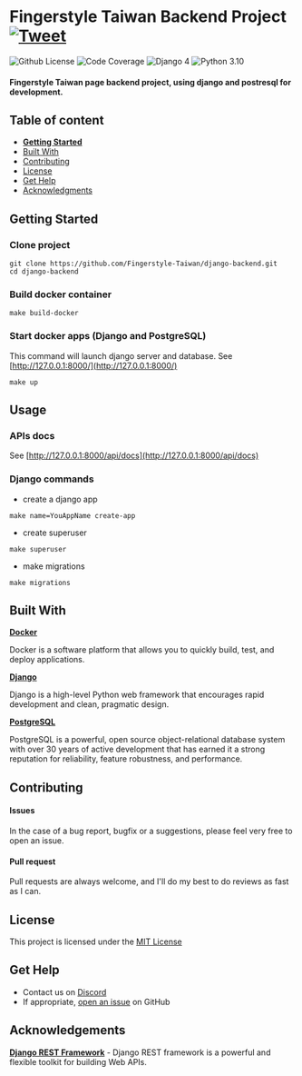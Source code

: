 # Fingerstyle Taiwan Backend Project [![Tweet](https://img.shields.io/twitter/url/http/shields.io.svg?style=social)](https://twitter.com/intent/tweet?text=Check%20out%20this%20cool%20project&url=https://github.com/Cool/Project&hashtags=project,opensource)

![Github License](https://img.shields.io/badge/license-MIT-green) ![Code Coverage](https://img.shields.io/badge/coverage-10%25-green) ![Django 4](https://img.shields.io/badge/django-4.0.4-blue.svg) ![Python 3.10](https://img.shields.io/badge/python-3.10.7-blue.svg)


#### Fingerstyle Taiwan page backend project, using django and postresql for development.

## Table of content

- [**Getting Started**](#getting-started)
- [Built With](#built-with)
- [Contributing](#contributing)
- [License](#license)
- [Get Help](#get-help)
- [Acknowledgments](#acknowledgements)

## Getting Started

### Clone project
```
git clone https://github.com/Fingerstyle-Taiwan/django-backend.git
cd django-backend
```

### Build docker container
```console
make build-docker
```

### Start  docker apps (Django and PostgreSQL)
This command will launch django server and database.
See [http://127.0.0.1:8000/](http://127.0.0.1:8000/)
```console
make up
```

## Usage

### APIs docs
See [http://127.0.0.1:8000/api/docs](http://127.0.0.1:8000/api/docs)

### Django commands

- create a django app
```console
make name=YouAppName create-app
```

- create superuser
```console
make superuser
```

- make migrations
```console
make migrations
```


## Built With

**[Docker](https://www.docker.com/)**

Docker is a software platform that allows you to quickly build, test, and deploy applications.

**[Django](https://www.djangoproject.com/)**

Django is a high-level Python web framework that encourages rapid development and clean, pragmatic design.

**[PostgreSQL](https://www.postgresql.org/)**

PostgreSQL is a powerful, open source object-relational database system with over 30 years of active development that has earned it a strong reputation for reliability, feature robustness, and performance.



## Contributing

#### Issues
In the case of a bug report, bugfix or a suggestions, please feel very free to open an issue.

#### Pull request
Pull requests are always welcome, and I'll do my best to do reviews as fast as I can.

## License

This project is licensed under the [MIT License](https://github.com/this/project/blob/master/LICENSE)

## Get Help
- Contact us on [Discord](https://discord.gg/MjjfP5qpYt)
- If appropriate, [open an issue](https://github.com/Fingerstyle-Taiwan/django-backend/issues) on GitHub

## Acknowledgements
**[Django REST Framework](https://www.django-rest-framework.org/)** - Django REST framework is a powerful and flexible toolkit for building Web APIs.